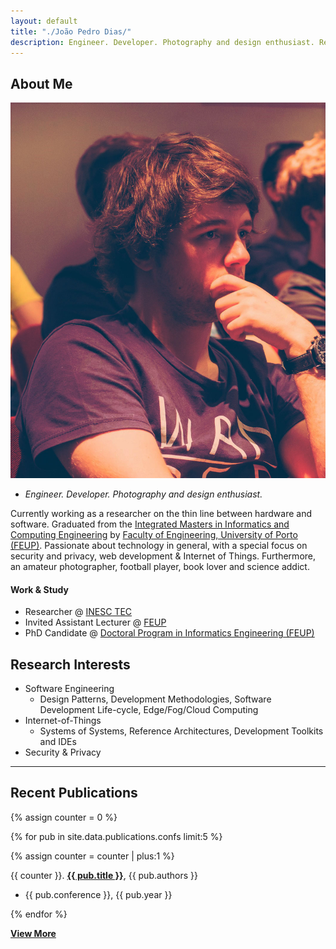 ```yaml
---
layout: default
title: "./João Pedro Dias/"
description: Engineer. Developer. Photography and design enthusiast. Researching on the thin line between hardware and software.
---
```


## About Me

<img class="profile-picture" src="images/profile.jpg">

- *Engineer. Developer. Photography and design enthusiast.* 

Currently working as a researcher on the thin line between hardware and software. Graduated from the [Integrated Masters in Informatics and Computing Engineering](https://sigarra.up.pt/feup/en/cur_geral.cur_view?pv_ano_lectivo=2018&pv_origem=CUR&pv_tipo_cur_sigla=MI&pv_curso_id=742) by [Faculty of Engineering, University of Porto (FEUP)](https://sigarra.up.pt/feup/en/WEB_PAGE.INICIAL). Passionate about technology in general, with a special focus on security and privacy, web development & Internet of Things. Furthermore, an amateur photographer, football player, book lover and science addict.

#### Work & Study

- Researcher @ [INESC TEC](https://inesctec.pt/)
- Invited Assistant Lecturer @ [FEUP](https://sigarra.up.pt/feup/en/WEB_PAGE.INICIAL)
- PhD Candidate @ [Doctoral Program in Informatics Engineering (FEUP)](https://sigarra.up.pt/feup/en/cur_geral.cur_view?pv_curso_id=679)

## Research Interests

- Software Engineering
    - Design Patterns, Development Methodologies, Software Development Life-cycle, Edge/Fog/Cloud Computing
- Internet-of-Things
    - Systems of Systems, Reference Architectures, Development Toolkits and IDEs
- Security & Privacy

---

## Recent Publications

{% assign counter = 0 %}

{% for pub in site.data.publications.confs limit:5 %}

 {% assign counter = counter | plus:1 %}

  {{ counter }}. <a href="{{ pub.url }}">**{{ pub.title }}**</a>, {{ pub.authors }} <br>
  - {{ pub.conference }}, {{ pub.year }}

{% endfor %}

<a href="/publications"><i class="fas fa-plus-square"></i> **View More**</a>
